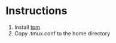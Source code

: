 Instructions
============

1. Install [tpm](https://github.com/tmux-plugins/tpm)
1. Copy .tmux.conf to the home directory
